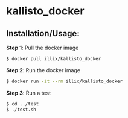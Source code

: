 # kallisto_docker


## Installation/Usage:

**Step 1**: Pull the docker image
```bash
$ docker pull illix/kallisto_docker
```

**Step 2**: Run the docker image
```bash
$ docker run -it --rm illix/kallisto_docker
```

**Step 3**: Run a test
```bash
$ cd ../test
$ ./test.sh
```
